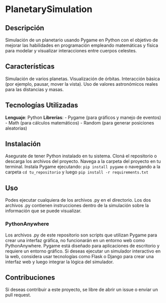 # PlanetarySimulation

## Descripción
Simulación de un planetario usando Pygame en Python con el objetivo de mejorar las habilidades en programación empleando matemáticas y física para modelar y visualizar interacciones entre cuerpos celestes.

## Características
Simulación de varios planetas.
Visualización de órbitas.
Interacción básica (por ejemplo, pausar, mover la vista).
Uso de valores astronómicos reales para las distancias y masas.

## Tecnologías Utilizadas
**Lenguaje**: Python
**Librerías**:
    - Pygame (para gráficos y manejo de eventos)
    - Math (para cálculos matemáticos)
    - Random (para generar posiciones aleatorias)

## Instalación
Asegurate de tener Python instalado en tu sistema.
Cloná el repositorio o descarga los archivos del proyecto.
Navega a la carpeta del proyecto en tu terminal.
Instala Pygame ejecutando:
`pip install pygame` o navegando a la carpeta `cd tu_repositorio` y luego `pip install -r requirements.txt`

## Uso
Podes ejecutar cualquiera de los archivos .py en el directorio.
Los dos archivos .py contienen instrucciones dentro de la simulación sobre la información que se puede visualizar.

### PythonAnywhere
Los archivos .py de este repositorio son scripts que utilizan Pygame para crear una interfaz gráfica, no funcionarán en un entorno web como PythonAnywhere. Pygame está diseñado para aplicaciones de escritorio y requiere un entorno gráfico. Si deseas ejecutar un simulador interactivo en la web, considera usar tecnologías como Flask o Django para crear una interfaz web y luego integrar la lógica del simulador.

## Contribuciones
Si deseas contribuir a este proyecto, se libre de abrir un issue o enviar un pull request.
